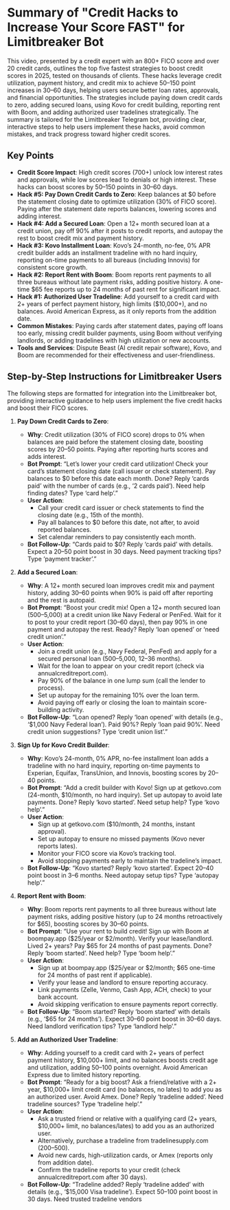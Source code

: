 # Summary of "Credit Hacks to Increase Your Score FAST" for Limitbreaker Bot

This video, presented by a credit expert with an 800+ FICO score and over 20 credit cards, outlines the top five fastest strategies to boost credit scores in 2025, tested on thousands of clients. These hacks leverage credit utilization, payment history, and credit mix to achieve 50–150 point increases in 30–60 days, helping users secure better loan rates, approvals, and financial opportunities. The strategies include paying down credit cards to zero, adding secured loans, using Kovo for credit building, reporting rent with Boom, and adding authorized user tradelines strategically. The summary is tailored for the Limitbreaker Telegram bot, providing clear, interactive steps to help users implement these hacks, avoid common mistakes, and track progress toward higher credit scores.

## Key Points
- **Credit Score Impact**: High credit scores (700+) unlock low interest rates and approvals, while low scores lead to denials or high interest. These hacks can boost scores by 50–150 points in 30–60 days.
- **Hack #5: Pay Down Credit Cards to Zero**: Keep balances at $0 before the statement closing date to optimize utilization (30% of FICO score). Paying after the statement date reports balances, lowering scores and adding interest.
- **Hack #4: Add a Secured Loan**: Open a 12+ month secured loan at a credit union, pay off 90% after it posts to credit reports, and autopay the rest to boost credit mix and payment history.
- **Hack #3: Kovo Installment Loan**: Kovo’s 24-month, no-fee, 0% APR credit builder adds an installment tradeline with no hard inquiry, reporting on-time payments to all bureaus (including Innovis) for consistent score growth.
- **Hack #2: Report Rent with Boom**: Boom reports rent payments to all three bureaus without late payment risks, adding positive history. A one-time $65 fee reports up to 24 months of past rent for significant impact.
- **Hack #1: Authorized User Tradeline**: Add yourself to a credit card with 2+ years of perfect payment history, high limits ($10,000+), and no balances. Avoid American Express, as it only reports from the addition date.
- **Common Mistakes**: Paying cards after statement dates, paying off loans too early, missing credit builder payments, using Boom without verifying landlords, or adding tradelines with high utilization or new accounts.
- **Tools and Services**: Dispute Beast (AI credit repair software), Kovo, and Boom are recommended for their effectiveness and user-friendliness.

## Step-by-Step Instructions for Limitbreaker Users
The following steps are formatted for integration into the Limitbreaker bot, providing interactive guidance to help users implement the five credit hacks and boost their FICO scores.

1. **Pay Down Credit Cards to Zero**:
   - **Why**: Credit utilization (30% of FICO score) drops to 0% when balances are paid before the statement closing date, boosting scores by 20–50 points. Paying after reporting hurts scores and adds interest.
   - **Bot Prompt**: “Let’s lower your credit card utilization! Check your card’s statement closing date (call issuer or check statement). Pay balances to $0 before this date each month. Done? Reply ‘cards paid’ with the number of cards (e.g., ‘2 cards paid’). Need help finding dates? Type ‘card help’.”
   - **User Action**:
     - Call your credit card issuer or check statements to find the closing date (e.g., 15th of the month).
     - Pay all balances to $0 before this date, not after, to avoid reported balances.
     - Set calendar reminders to pay consistently each month.
   - **Bot Follow-Up**: “Cards paid to $0? Reply ‘cards paid’ with details. Expect a 20–50 point boost in 30 days. Need payment tracking tips? Type ‘payment tracker’.”

2. **Add a Secured Loan**:
   - **Why**: A 12+ month secured loan improves credit mix and payment history, adding 30–60 points when 90% is paid off after reporting and the rest is autopaid.
   - **Bot Prompt**: “Boost your credit mix! Open a 12+ month secured loan ($500–$5,000) at a credit union like Navy Federal or PenFed. Wait for it to post to your credit report (30–60 days), then pay 90% in one payment and autopay the rest. Ready? Reply ‘loan opened’ or ‘need credit union’.”
   - **User Action**:
     - Join a credit union (e.g., Navy Federal, PenFed) and apply for a secured personal loan ($500–$5,000, 12–36 months).
     - Wait for the loan to appear on your credit report (check via annualcreditreport.com).
     - Pay 90% of the balance in one lump sum (call the lender to process).
     - Set up autopay for the remaining 10% over the loan term.
     - Avoid paying off early or closing the loan to maintain score-building activity.
   - **Bot Follow-Up**: “Loan opened? Reply ‘loan opened’ with details (e.g., ‘$1,000 Navy Federal loan’). Paid 90%? Reply ‘loan paid 90%’. Need credit union suggestions? Type ‘credit union list’.”

3. **Sign Up for Kovo Credit Builder**:
   - **Why**: Kovo’s 24-month, 0% APR, no-fee installment loan adds a tradeline with no hard inquiry, reporting on-time payments to Experian, Equifax, TransUnion, and Innovis, boosting scores by 20–40 points.
   - **Bot Prompt**: “Add a credit builder with Kovo! Sign up at getkovo.com (24-month, $10/month, no hard inquiry). Set up autopay to avoid late payments. Done? Reply ‘kovo started’. Need setup help? Type ‘kovo help’.”
   - **User Action**:
     - Sign up at getkovo.com ($10/month, 24 months, instant approval).
     - Set up autopay to ensure no missed payments (Kovo never reports lates).
     - Monitor your FICO score via Kovo’s tracking tool.
     - Avoid stopping payments early to maintain the tradeline’s impact.
   - **Bot Follow-Up**: “Kovo started? Reply ‘kovo started’. Expect 20–40 point boost in 3–6 months. Need autopay setup tips? Type ‘autopay help’.”

4. **Report Rent with Boom**:
   - **Why**: Boom reports rent payments to all three bureaus without late payment risks, adding positive history (up to 24 months retroactively for $65), boosting scores by 30–60 points.
   - **Bot Prompt**: “Use your rent to build credit! Sign up with Boom at boompay.app ($25/year or $2/month). Verify your lease/landlord. Lived 2+ years? Pay $65 for 24 months of past payments. Done? Reply ‘boom started’. Need help? Type ‘boom help’.”
   - **User Action**:
     - Sign up at boompay.app ($25/year or $2/month; $65 one-time for 24 months of past rent if applicable).
     - Verify your lease and landlord to ensure reporting accuracy.
     - Link payments (Zelle, Venmo, Cash App, ACH, check) to your bank account.
     - Avoid skipping verification to ensure payments report correctly.
   - **Bot Follow-Up**: “Boom started? Reply ‘boom started’ with details (e.g., ‘$65 for 24 months’). Expect 30–60 point boost in 30–60 days. Need landlord verification tips? Type ‘landlord help’.”

5. **Add an Authorized User Tradeline**:
   - **Why**: Adding yourself to a credit card with 2+ years of perfect payment history, $10,000+ limit, and no balances boosts credit age and utilization, adding 50–100 points overnight. Avoid American Express due to limited history reporting.
   - **Bot Prompt**: “Ready for a big boost? Ask a friend/relative with a 2+ year, $10,000+ limit credit card (no balances, no lates) to add you as an authorized user. Avoid Amex. Done? Reply ‘tradeline added’. Need tradeline sources? Type ‘tradeline help’.”
   - **User Action**:
     - Ask a trusted friend or relative with a qualifying card (2+ years, $10,000+ limit, no balances/lates) to add you as an authorized user.
     - Alternatively, purchase a tradeline from tradelinesupply.com ($200–$500).
     - Avoid new cards, high-utilization cards, or Amex (reports only from addition date).
     - Confirm the tradeline reports to your credit (check annualcreditreport.com after 30 days).
   - **Bot Follow-Up**: “Tradeline added? Reply ‘tradeline added’ with details (e.g., ‘$15,000 Visa tradeline’). Expect 50–100 point boost in 30 days. Need trusted tradeline vendors